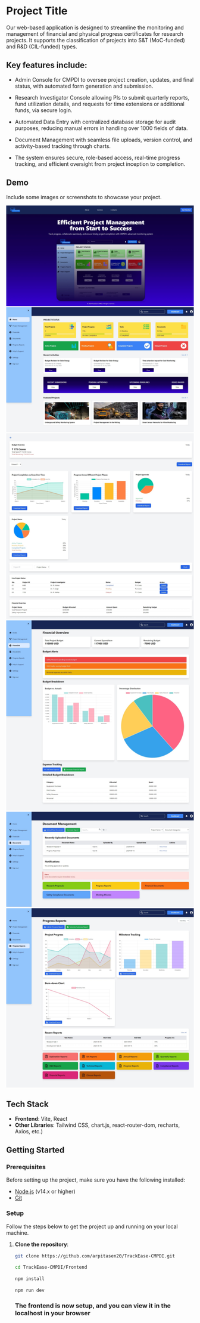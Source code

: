# Project Title


Our web-based application is designed to streamline the monitoring and management of financial and physical progress certificates for research projects. It supports the classification of projects into S&T (MoC-funded) and R&D (CIL-funded) types.

## Key features include:

* Admin Console for CMPDI to oversee project creation, updates, and final status, with automated form generation and submission.

* Research Investigator Console allowing PIs to submit quarterly reports, fund utilization details, and requests for time extensions or additional funds, via secure login.

* Automated Data Entry with centralized database storage for audit purposes, reducing manual errors in handling over 1000 fields of data.

* Document Management with seamless file uploads, version control, and activity-based tracking through charts.

* The system ensures secure, role-based access, real-time progress tracking, and efficient oversight from project inception to completion.

## Demo

Include some images or screenshots to showcase your project.

![Image 1](/ForReadme/1.jpeg)
![Image 2](/ForReadme/2.jpeg)
![Image 3](/ForReadme/3.jpeg)
![Image 4](/ForReadme/4.jpeg)
![Image 5](/ForReadme/5.jpeg)
![Image 6](/ForReadme/6.jpeg)

## Tech Stack

- **Frontend**: Vite, React
- **Other Libraries**: Tailwind CSS, chart.js, react-router-dom, recharts, Axios, etc.)

## Getting Started

### Prerequisites

Before setting up the project, make sure you have the following installed:

- [Node.js](https://nodejs.org/) (v14.x or higher)
- [Git](https://git-scm.com/)

### Setup

Follow the steps below to get the project up and running on your local machine.

1. **Clone the repository**:

   ```bash
   git clone https://github.com/arpitasen20/TrackEase-CMPDI.git
   ```
   ```bash
   cd TrackEase-CMPDI/Frontend
   ```
   ```bash
   npm install
   ```
   ```bash
   npm run dev
   ```
   
   ### The frontend is now setup, and you can view it in the localhost in your browser

   

